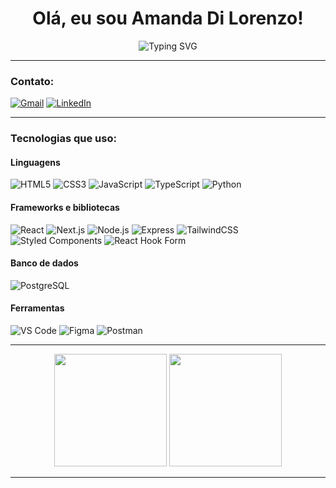 <h1 align="center">Olá, eu sou Amanda Di Lorenzo! </h1>

<p align="center">
  <img 
    src="https://readme-typing-svg.herokuapp.com?font=Fira+Code&duration=2500&pause=1000&color=A855F7&center=true&vCenter=true&width=500&lines=Desenvolvedora+Fullstack;Sempre+em+busca+de+novos+desafios" 
    alt="Typing SVG" 
  />
</p>

---

### Contato:

[![Gmail](https://img.shields.io/badge/-mandilorenzo@gmail.com-EA4335?style=flat-square&logo=gmail&logoColor=white)](mailto:mandilorenzo@gmail.com)
[![LinkedIn](https://img.shields.io/badge/-LinkedIn-0077B5?style=flat-square&logo=linkedin&logoColor=white)](https://www.linkedin.com/in/mandilorenzo/)

---

### Tecnologias que uso:

#### Linguagens
![HTML5](https://img.shields.io/badge/-HTML5-E34F26?style=flat&logo=html5&logoColor=white)
![CSS3](https://img.shields.io/badge/-CSS3-1572B6?style=flat&logo=css3)
![JavaScript](https://img.shields.io/badge/-JavaScript-F7DF1E?style=flat&logo=javascript&logoColor=black)
![TypeScript](https://img.shields.io/badge/-TypeScript-3178C6?style=flat&logo=typescript&logoColor=white)
![Python](https://img.shields.io/badge/-Python-3776AB?style=flat&logo=python&logoColor=white)

#### Frameworks e bibliotecas
![React](https://img.shields.io/badge/-React-61DAFB?style=flat&logo=react&logoColor=black)
![Next.js](https://img.shields.io/badge/-Next.js-000?style=flat&logo=nextdotjs)
![Node.js](https://img.shields.io/badge/-Node.js-339933?style=flat&logo=node.js&logoColor=white)
![Express](https://img.shields.io/badge/-Express-000?style=flat&logo=express&logoColor=white)
![TailwindCSS](https://img.shields.io/badge/-Tailwind_CSS-06B6D4?style=flat&logo=tailwind-css)
![Styled Components](https://img.shields.io/badge/-styled--components-db7093?style=flat&logo=styled-components&logoColor=white)
![React Hook Form](https://img.shields.io/badge/-React_Hook_Form-ec5990?style=flat&logo=reacthookform)

#### Banco de dados
![PostgreSQL](https://img.shields.io/badge/-PostgreSQL-336791?style=flat&logo=postgresql&logoColor=white)

#### Ferramentas
![VS Code](https://img.shields.io/badge/-VS%20Code-007ACC?style=flat&logo=visual-studio-code)
![Figma](https://img.shields.io/badge/-Figma-F24E1E?style=flat&logo=figma&logoColor=white)
![Postman](https://img.shields.io/badge/-Postman-FF6C37?style=flat&logo=postman)

---


<p align="center">
  <img height="180em" src="https://github-readme-stats.vercel.app/api?username=mandiilorenzo&show_icons=true&theme=tokyonight" />
  <img height="180em" src="https://github-readme-stats.vercel.app/api/top-langs/?username=mandiilorenzo&layout=compact&theme=tokyonight" />
</p>


---

